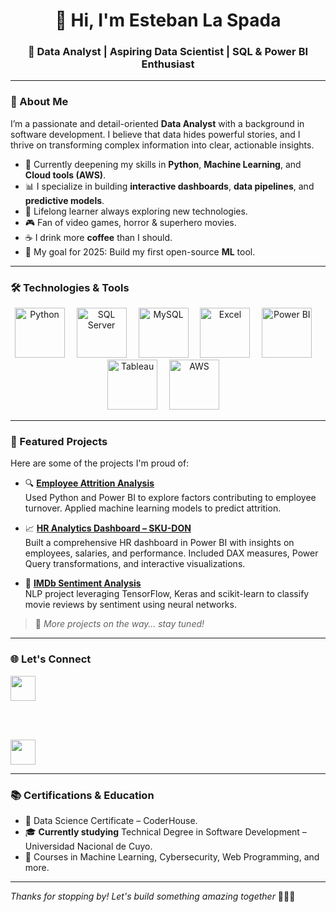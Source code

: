 <!-- Encabezado con estilo limpio -->
<h1 align="center">👋 Hi, I'm Esteban La Spada</h1>
<h3 align="center">🎯 Data Analyst | Aspiring Data Scientist | SQL & Power BI Enthusiast</h3>

---

### 📌 About Me

I’m a passionate and detail-oriented **Data Analyst** with a background in software development. I believe that data hides powerful stories, and I thrive on transforming complex information into clear, actionable insights.

- 🧠 Currently deepening my skills in **Python**, **Machine Learning**, and **Cloud tools (AWS)**.
- 📊 I specialize in building **interactive dashboards**, **data pipelines**, and **predictive models**.
- 🌱 Lifelong learner always exploring new technologies.
- 🎮 Fan of video games, horror & superhero movies.
- ☕ I drink more **coffee** than I should.
- 🚀 My goal for 2025: Build my first open-source **ML** tool.

---

### 🛠️ Technologies & Tools

<p align="center">
  <!-- Python -->
  <img src="https://cdn.jsdelivr.net/gh/devicons/devicon/icons/python/python-original.svg" alt="Python" width="80" height="80" style="margin-right: 15px;"/>
  
  <!-- SQL Server -->
  <img src="https://thumbs.dreamstime.com/b/logo-icon-vector-logos-logo-icons-set-social-media-flat-banner-vectors-svg-eps-jpg-jpeg-emblem-wallpaper-background-editorial-208329569.jpg" alt="SQL Server" width="80" height="80" style="margin-right: 15px;"/>
  
  <!-- MySQL -->
  <img src="https://brandslogos.com/wp-content/uploads/images/large/mysql-logo-1.png" alt="MySQL" width="80" height="80" style="margin-right: 15px;"/>
  
  <!-- Excel -->
  <img src="https://github.com/user-attachments/assets/80f9eb2d-2470-45aa-a667-cd29d3cca6f0" alt="Excel" width="80" height="80" style="margin-right: 15px;"/>
  
  <!-- Power BI -->
  <img src="https://upload.wikimedia.org/wikipedia/commons/c/cf/New_Power_BI_Logo.svg" alt="Power BI" width="80" height="80" style="margin-right: 15px;"/>
  
  <!-- Tableau -->
  <img src="https://www.kindpng.com/picc/m/20-204281_transparent-png-tableau-logo-png-download.png" alt="Tableau" width="80" height="80" style="margin-right: 15px;"/>
  
  <!-- AWS -->
  <img src="https://images.velog.io/images/nari120/post/b14b4105-a561-4cc3-bc9f-87a5ee4eb1b6/aws.png" alt="AWS" width="80" height="80" style="margin-right: 15px;"/>
</p>

---

### 📂 Featured Projects

Here are some of the projects I'm proud of:

- 🔍 **[Employee Attrition Analysis](https://github.com/EstebanLaSpada89/Rotacion-de-Empleados.git)**  
  Used Python and Power BI to explore factors contributing to employee turnover. Applied machine learning models to predict attrition.

- 📈 **[HR Analytics Dashboard – SKU-DON](https://github.com/EstebanLaSpada89/Recursos-Humanos.git)**  
  Built a comprehensive HR dashboard in Power BI with insights on employees, salaries, and performance. Included DAX measures, Power Query transformations, and interactive visualizations.

- 🎥 **[IMDb Sentiment Analysis](https://github.com/EstebanLaSpada89/Analisis-de-Sentimiento-IMDB.git)**  
  NLP project leveraging TensorFlow, Keras and scikit-learn to classify movie reviews by sentiment using neural networks.

> 📌 *More projects on the way… stay tuned!*

---

### 🌐 Let's Connect

<p align="left">
  <a href="mailto:esteban198984@gmail.com" target="_blank">
    <img src="https://img.icons8.com/color/48/000000/gmail--v1.png" width="40" height="40"/>
  </a>
</p>
<br>
</br>
<p align="left">
  <a href="https://www.linkedin.com/in/esteban-la-spada/" target="_blank">
    <img src="https://cdn.jsdelivr.net/gh/devicons/devicon/icons/linkedin/linkedin-original.svg" width="40" height="40"/>
  </a>
</p>

---

### 📚 Certifications & Education

- 📜 Data Science Certificate – CoderHouse.
- 🎓 **Currently studying** Technical Degree in Software Development – Universidad Nacional de Cuyo.
- 📖 Courses in Machine Learning, Cybersecurity, Web Programming, and more.



---

*Thanks for stopping by! Let's build something amazing together*  🙋🏻‍♂️
